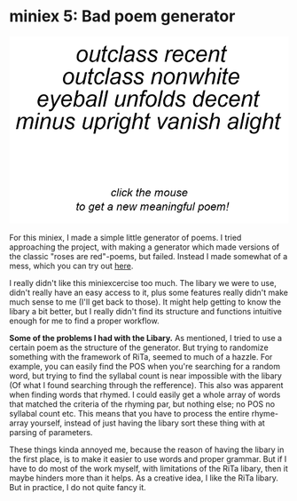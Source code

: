 # miniex 5: Bad poem generator

![Screenshot of the project](miniEx5_BadPoemGenerator.png?raw=true "Screenshot of the project")

For this miniex, I made a simple little generator of poems. I tried approaching the project, with making a generator which made versions of the classic "roses are red"-poems, but failed. Instead I made somewhat of a mess, which you can try out [here](https://epsilon99.github.io/AestheticProgrammingCourse/MiniExcercises/MiniEx_2/).

I really didn't like this miniexcercise too much. The libary we were to use, didn't really have an easy access to it, plus some features really didn't make much sense to me (I'll get back to those). It might help getting to know the libary a bit better, but I really didn't find its structure and functions intuitive enough for me to find a proper workflow.

**Some of the problems I had with the Libary.**
As mentioned, I tried to use a certain poem as the structure of the generator. But trying to randomize something with the framework of RiTa, seemed to much of a hazzle. For example, you can easily find the POS when you're searching for a random word, but trying to find the syllabal count is near impossible with the libary (Of what I found searching through the refference). 
   This also was apparent when finding words that rhymed. I could easily get a whole array of words that matched the criteria of the rhyming par, but nothing else; no POS no syllabal count etc. This means that you have to process the entire rhyme-array yourself, instead of just having the libary sort these thing with at parsing of parameters.

These things kinda annoyed me, because the reason of having the libary in the first place, is to make it easier to use words and proper grammar. But if I have to do most of the work myself, with limitations of the RiTa libary, then it maybe hinders more than it helps. As a creative idea, I like the RiTa libary. But in practice, I do not quite fancy it.